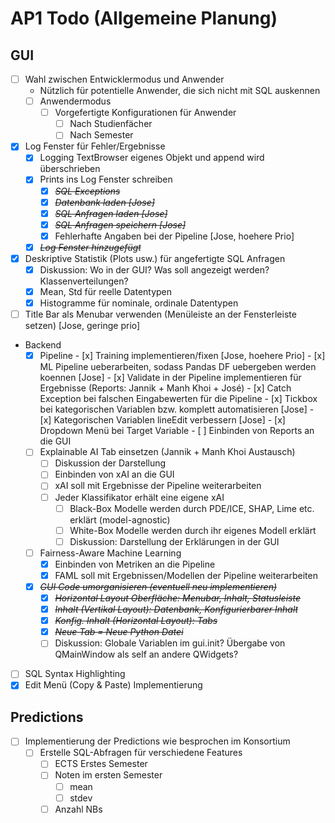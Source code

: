 # AP1 Todo (Allgemeine Planung)

## GUI

- [ ] Wahl zwischen Entwicklermodus und Anwender
  - Nützlich für potentielle Anwender, die sich nicht mit SQL auskennen
  - [ ] Anwendermodus
    - [ ] Vorgefertigte Konfigurationen für Anwender
      - [ ] Nach Studienfächer
      - [ ] Nach Semester
- [x] Log Fenster für Fehler/Ergebnisse
  - [x] Logging TextBrowser eigenes Objekt und append wird überschrieben
  - [x] Prints ins Log Fenster schreiben
    - [x] ~~*SQL Exceptions*~~
    - [x] ~~*Datenbank laden [Jose]*~~
    - [x] ~~*SQL Anfragen laden [Jose]*~~
    - [x] ~~*SQL Anfragen speichern [Jose]*~~
    - [x] Fehlerhafte Angaben bei der Pipeline [Jose, hoehere Prio]
  - [x] ~~*Log Fenster hinzugefügt*~~
- [x] Deskriptive Statistik (Plots usw.) für angefertigte SQL Anfragen
  - [x] Diskussion: Wo in der GUI? Was soll angezeigt werden? Klassenverteilungen?
  - [x] Mean, Std für reelle Datentypen
  - [x] Histogramme für nominale, ordinale Datentypen
- [ ] Title Bar als Menubar verwenden (Menüleiste an der Fensterleiste setzen) [Jose, geringe prio]
- Backend
  - [x] Pipeline
        - [x] Training implementieren/fixen [Jose, hoehere Prio]
        - [x] ML Pipeline ueberarbeiten, sodass Pandas DF uebergeben werden koennen [Jose]
        - [x] Validate in der Pipeline implementieren für Ergebnisse (Reports: Jannik + Manh Khoi + José)
        - [x] Catch Exception bei falschen Eingabewerten für die Pipeline
        - [x] Tickbox bei kategorischen Variablen bzw. komplett automatisieren [Jose]
        - [x] Kategorischen Variablen lineEdit verbessern [Jose]
          - [x] Dropdown Menü bei Target Variable
        - [ ] Einbinden von Reports an die GUI
  - [ ] Explainable AI Tab einsetzen (Jannik + Manh Khoi Austausch)
    - [ ] Diskussion der Darstellung
    - [ ] Einbinden von xAI an die GUI
    - [ ] xAI soll mit Ergebnisse der Pipeline weiterarbeiten
    - [ ] Jeder Klassifikator erhält eine eigene xAI
      - [ ] Black-Box Modelle werden durch PDE/ICE, SHAP, Lime etc. erklärt (model-agnostic)
      - [ ] White-Box Modelle werden durch ihr eigenes Modell erklärt
      - [ ] Diskussion: Darstellung der Erklärungen in der GUI
  - [ ] Fairness-Aware Machine Learning
    - [x] Einbinden von Metriken an die Pipeline
    - [x] FAML soll mit Ergebnissen/Modellen der Pipeline weiterarbeiten
  - [x] ~~*GUI Code umorganisieren (eventuell neu implementieren)*~~
    - [x] ~~*Horizontal Layout Oberfläche: Menubar, Inhalt, Statusleiste*~~
    - [x] ~~*Inhalt (Vertikal Layout): Datenbank, Konfigurierbarer Inhalt*~~
    - [x] ~~*Konfig. Inhalt (Horizontal Layout): Tabs*~~
    - [x] ~~*Neue Tab = Neue Python Datei*~~
    - [ ] Diskussion: Globale Variablen im gui.init? Übergabe von QMainWindow als self an andere QWidgets?
- [ ] SQL Syntax Highlighting
- [x] Edit Menü (Copy & Paste) Implementierung

## Predictions

- [ ] Implementierung der Predictions wie besprochen im Konsortium
  - [ ] Erstelle SQL-Abfragen für verschiedene Features
    - [ ] ECTS Erstes Semester
    - [ ] Noten im ersten Semester
      - [ ] mean
      - [ ] stdev
    - [ ] Anzahl NBs
